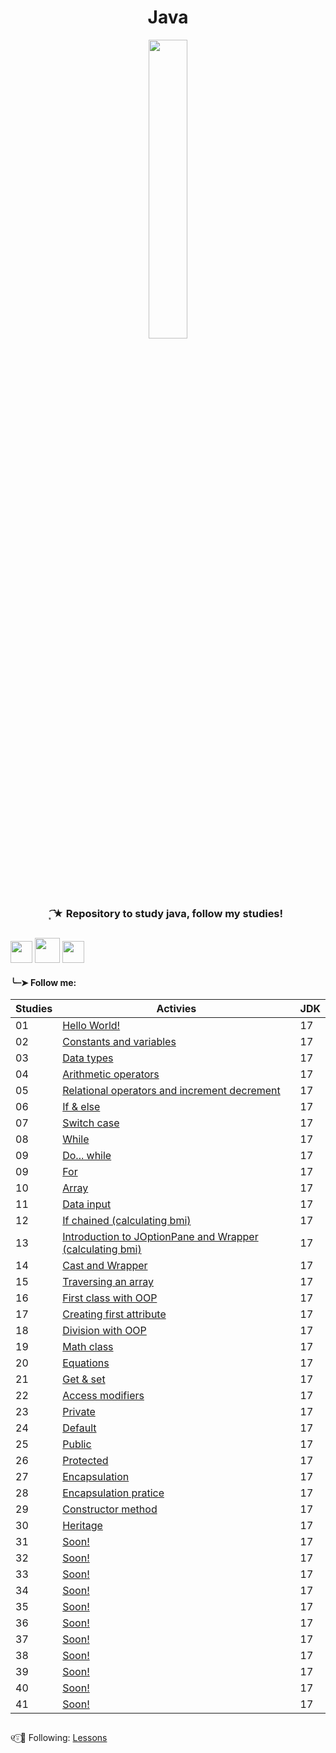<h1 align="center">
 Java
</h1>

<div align="center">
 <img src="https://github.com/Irissuu/Java/assets/161527170/de651dca-4e82-436e-b08c-253a1377721f"  width="35%" />
</div>

<h3 align="center"> 
 ͙͘͡★ Repository to study java, follow my studies! 

##
<img height="35" src="https://user-images.githubusercontent.com/25181517/192108890-200809d1-439c-4e23-90d3-b090cf9a4eea.png"> <img height="40" src="https://user-images.githubusercontent.com/25181517/117201156-9a724800-adec-11eb-9a9d-3cd0f67da4bc.png"> <img height="35" src="https://user-images.githubusercontent.com/25181517/117201470-f6d56780-adec-11eb-8f7c-e70e376cfd07.png">


<h4>╰┈➤ Follow me:</h4>

| Studies | Activies | JDK |
| ------- | -------- | --- |
| 01 | <a href="https://github.com/Irissuu/Java/tree/8e30e306d6fe3b24cdff69fe1d5c6fdbc0af36fa/Java/HelloWorld">Hello World!</a> | 17 | 
| 02 | <a href="https://github.com/Irissuu/Java/tree/8e30e306d6fe3b24cdff69fe1d5c6fdbc0af36fa/Java/ConstantsVariables">Constants and variables</a> | 17 | 
| 03 | <a href="https://github.com/Irissuu/Java/tree/8e30e306d6fe3b24cdff69fe1d5c6fdbc0af36fa/Java/DataTypes">Data types</a> | 17 | 
| 04 | <a href="https://github.com/Irissuu/Java/tree/8e30e306d6fe3b24cdff69fe1d5c6fdbc0af36fa/Java/Arithmetic">Arithmetic operators</a> | 17 | 
| 05 | <a href="https://github.com/Irissuu/Java/tree/8e30e306d6fe3b24cdff69fe1d5c6fdbc0af36fa/Java/Operators">Relational operators and increment decrement</a> | 17 | 
| 06 | <a href="https://github.com/Irissuu/Java/tree/8e30e306d6fe3b24cdff69fe1d5c6fdbc0af36fa/Java/IfElse">If & else</a> | 17 | 
| 07 | <a href="https://github.com/Irissuu/Java/tree/8e30e306d6fe3b24cdff69fe1d5c6fdbc0af36fa/Java/SwitchCase">Switch case</a> | 17 | 
| 08 | <a href="https://github.com/Irissuu/Java/tree/8e30e306d6fe3b24cdff69fe1d5c6fdbc0af36fa/Java/While">While</a> | 17 | 
| 09 | <a href="https://github.com/Irissuu/Java/tree/8e30e306d6fe3b24cdff69fe1d5c6fdbc0af36fa/Java/DoWhile">Do... while</a> | 17 | 
| 09 | <a href="https://github.com/Irissuu/Java/tree/8e30e306d6fe3b24cdff69fe1d5c6fdbc0af36fa/Java/For">For</a> | 17 | 
| 10 | <a href="https://github.com/Irissuu/Java/tree/8e30e306d6fe3b24cdff69fe1d5c6fdbc0af36fa/Java/Array">Array</a> | 17 | 
| 11 | <a href="https://github.com/Irissuu/Java/tree/8e30e306d6fe3b24cdff69fe1d5c6fdbc0af36fa/Java/DataInput">Data input</a> | 17 | 
| 12 | <a href="https://github.com/Irissuu/Java/tree/8e30e306d6fe3b24cdff69fe1d5c6fdbc0af36fa/Java/IfChained">If chained (calculating bmi)</a> | 17 | 
| 13 | <a href="https://github.com/Irissuu/Java/tree/8e30e306d6fe3b24cdff69fe1d5c6fdbc0af36fa/Java/JoptionpaneWrapper">Introduction to JOptionPane and Wrapper (calculating bmi)</a> | 17 | 
| 14 | <a href="https://github.com/Irissuu/Java/tree/daddeaab0d9a21286c1ae2ed1fa73c33417fde81/Java/CastWrapper">Cast and Wrapper</a> | 17 | 
| 15 | <a href="https://github.com/Irissuu/Java/tree/daddeaab0d9a21286c1ae2ed1fa73c33417fde81/Java/TranversingArray">Traversing an array</a> | 17 | 
| 16 | <a href="https://github.com/Irissuu/Java/tree/5ef2aa6edbc911fb4e28504bbe3171ba3fc7bbbd/Java/FirstClass">First class with OOP</a> | 17 | 
| 17 | <a href="https://github.com/Irissuu/Java/tree/5ef2aa6edbc911fb4e28504bbe3171ba3fc7bbbd/Java/FirstAttribute">Creating first attribute</a> | 17 | 
| 18 | <a href="https://github.com/Irissuu/Java/tree/5ef2aa6edbc911fb4e28504bbe3171ba3fc7bbbd/Java/CalcOop">Division with OOP</a> | 17 | 
| 19 | <a href="https://github.com/Irissuu/Java/tree/0e5e0b8e526bf1498cb092b166e46d733b81dcad/Java/Bhaskara">Math class</a> | 17 |
| 20 |<a href="https://github.com/Irissuu/Java/tree/e63c1cc6590ac32b96ef8a60ec2ab29b00679a49/Java/Equations">Equations</a> | 17 | 
| 21 |<a href="https://github.com/Irissuu/Java/tree/e59e0c829c8d4423c610f8e09b51ab4e585d4151/Java/GetSet">Get & set</a> | 17 |
| 22 |<a href="https://github.com/Irissuu/Java/blob/6fe383a4ee3c4d4ca23638314dd3f2b3fce824f8/Java/Acess%20modifiers.txt">Access modifiers</a> | 17 |
| 23 |<a href="https://github.com/Irissuu/Java/tree/6fe383a4ee3c4d4ca23638314dd3f2b3fce824f8/Java/Private">Private</a> | 17 |
| 24 |<a href="https://github.com/Irissuu/Java/tree/aa4fb955ffed566b2f39c6fb9f639210947ed855/Java/Default">Default</a> | 17 |
| 25 |<a href="https://github.com/Irissuu/Java/tree/0bc1acb53866523555d2a275d238ee2826fb3826/Java/Public">Public</a> | 17 |
| 26 |<a href="https://github.com/Irissuu/Java/tree/b7df59fda6361c041cd169b699557c49e598f5a1/Java/Protected">Protected</a> | 17 |
| 27 |<a href="https://github.com/Irissuu/Java/tree/db7278c359a74efce6f6816add24a86773c8c507/Java/Encapsulation">Encapsulation</a> | 17 |
| 28 |<a href="https://github.com/Irissuu/Java/tree/1afa3402a408fe1d07c01dacd220037977828eaa/Java/PracticeEnc">Encapsulation pratice</a> | 17 |
| 29 |<a href="https://github.com/Irissuu/Java/tree/1262faaa8e2c61c6199a99fd67c9afe067bcd217/Java/Constructor">Constructor method</a> | 17 |
| 30 |<a href="https://github.com/Irissuu/Java/tree/67c85f57a6d4886221aa52d4b3b4b99065139a38/Java/Heritage">Heritage</a> | 17 |
| 31 |<a href="">Soon!</a> | 17 |
| 32 |<a href="">Soon!</a> | 17 |
| 33 |<a href="">Soon!</a> | 17 |
| 34 |<a href="">Soon!</a> | 17 |
| 35 |<a href="">Soon!</a> | 17 |
| 36 |<a href="">Soon!</a> | 17 |
| 37 |<a href="">Soon!</a> | 17 |
| 38 |<a href="">Soon!</a> | 17 |
| 39 |<a href="">Soon!</a> | 17 |
| 40 |<a href="">Soon!</a> | 17 |
| 41 |<a href="">Soon!</a> | 17 |

##

୧⍤⃝🍓 Following: <a href="https://github.com/Irissuu/Java/blob/6a7b77c01dcad1b3638db26c123c8a4765b97a51/Java/Lessons.txt">Lessons</a>
